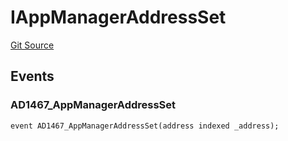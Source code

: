 # IAppManagerAddressSet
[Git Source](https://github.com/thrackle-io/aquifi-rules-v1/blob/00cdc21330585fccf9dc326a2f7aeba02706eb37/src/common/IEvents.sol)


## Events
### AD1467_AppManagerAddressSet

```solidity
event AD1467_AppManagerAddressSet(address indexed _address);
```

